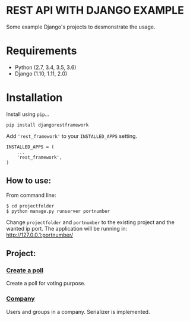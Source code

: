 # REST API WITH DJANGO EXAMPLE
Some example Django's projects to desmonstrate the usage.

# Requirements

* Python (2.7, 3.4, 3.5, 3.6)
* Django (1.10, 1.11, 2.0)

# Installation

Install using `pip`...

    pip install djangorestframework

Add `'rest_framework'` to your `INSTALLED_APPS` setting.

    INSTALLED_APPS = (
        ...
        'rest_framework',
    )


## How to use:
From command line: 
```
$ cd projectfolder
$ python manage.py runserver portnumber
```
Change `projectfolder` and `portnumber` to the existing project and the wanted ip port. The application will be running in: http://127.0.0.1:portnumber/

## Project: 

### [Create a poll](https://github.com/Aleadinglight/DjangoRestAPI/tree/master/polls_vote)
Create a poll for voting purpose.

### [Company](https://github.com/Aleadinglight/DjangoRestAPI/tree/master/company)
Users and groups in a company. Serializer is implemented.

